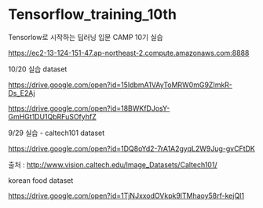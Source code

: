 # Tensorflow_training_10th
Tensorlow로 시작하는 딥러닝 입문 CAMP 10기 실습

https://ec2-13-124-151-47.ap-northeast-2.compute.amazonaws.com:8888


10/20 실습 dataset

https://drive.google.com/open?id=15IdbmA1VAyToMRW0mG9ZImkR-Ds_E2Aj

https://drive.google.com/open?id=18BWKfDJosY-GmHGt1DU1QbRFuSOfyhfZ




9/29 실습 - caltech101 dataset

https://drive.google.com/open?id=1DQ8oYd2-7rA1A2gyqL2W9Jug-gvCFtDK


출처 : http://www.vision.caltech.edu/Image_Datasets/Caltech101/



korean food dataset

https://drive.google.com/open?id=1TjNJxxodOVkpk9lTMhaoy58rf-kejQI1
